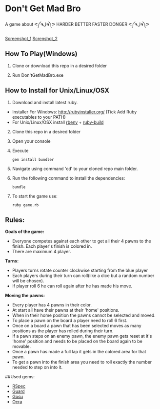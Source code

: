 Don't Get Mad Bro
==============

A game about ᕙ༼ຈلຈ༽ᕗ HARDER BETTER FASTER DONGER ᕙ༼ຈلຈ༽ᕗ

[Screenshot_1](http://gyazo.com/fb5a8dcd729bb2bf2416ac0c30c4b448.png) [Screnshot_2](http://gyazo.com/4034bcfa4820786f02eb812381d11554.png)

## How To Play(Windows)
1. Clone or download this repo in a desired folder

2. Run Don'tGetMadBro.exe

## How to Install for Unix/Linux/OSX
1. Download and install latest ruby.
 * Installer For Windows: http://rubyinstaller.org/ (Tick Add Ruby executables to your PATH)
 * For Unix/Linux/OSX install [rbenv](https://github.com/sstephenson/rbenv#installation) + [ruby-build](https://github.com/sstephenson/ruby-build#readme)
  
2. Clone this repo in a desired folder

3. Open your console
4. Execute
	```
	gem install bundler
	```
5. Navigate using command 'cd' to your cloned repo main folder.

6. Run the following command to install the dependencies:
	```
	bundle
	```
7. To start the game use:

	```
	ruby game.rb
	```


## Rules:
**Goals of the game:**
* Everyone competes against each other to get all their 4 pawns to the finish. Each player's finish is colored in.
* There are maximum 4 player.

**Turns:**
* Players turns rotate counter clockwise starting from the blue player
* Each players during their turn can roll(like a dice but a random number will be chosen).
* If player roll 6 he can roll again after he has made his move.

**Moving the pawns:**

* Every player has 4 pawns in their color.
* At start all have their pawns at their 'home' positions.
* When in their home position the pawns cannot be selected and moved.
* To place a pawn on the board a player need to roll 6 first.
* Once on a board a pawn that has been selected moves as many positions as the player has rolled during their turn.
* If a pawn steps on an enemy pawn, the enemy pawn gets reset at it's 'home' position and needs to be placed on the board again to be movable.
* Once a pawn has made a full lap it gets in the colored area for that pawn.
* To get a pawn into the finish area you need to roll exactly the number needed to step on into it.


##Used gems:

* [RSpec](https://github.com/rspec/rspec)
* [Guard](https://github.com/guard/guard)
* [Gosu](http://www.libgosu.org/)
* [Ocra](https://github.com/larsch/ocra/)
